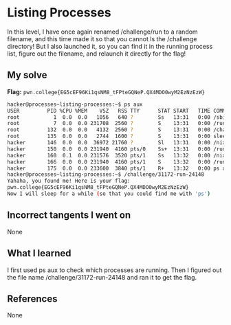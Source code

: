 # Listing Processes
In this level, I have once again renamed /challenge/run to a random filename, and this time made it so that you cannot ls the /challenge directory! But I also launched it, so you can find it in the running process list, figure out the filename, and relaunch it directly for the flag!
## My solve
**Flag:** `pwn.college{EG5cEF96Ki1qsNM8_tFPteGQNeP.QX4MDO0wyM2EzNzEzW}`

```bash
hacker@processes~listing-processes:~$ ps aux
USER         PID %CPU %MEM    VSZ   RSS TTY      STAT START   TIME COMMAND
root           1  0.0  0.0   1056   640 ?        Ss   13:31   0:00 /sbin/docker-init -- /nix/var/nix/profiles/dojo-workspace
root           7  0.0  0.0 231708  2560 ?        S    13:31   0:00 /run/dojo/bin/sleep 6h
root         132  0.0  0.0   4132  2560 ?        S    13:31   0:00 /challenge/31172-run-24148
root         135  0.0  0.0   2744  1600 ?        S    13:31   0:00 sleep 6h
hacker       146  0.0  0.0  36972 21760 ?        Sl   13:31   0:00 /nix/store/g0q8n7xfjp7znj41hcgrq893a9m0i474-ttyd-1.7.7/bi
hacker       150  0.0  0.0 231940  4160 pts/0    Ss+  13:31   0:00 /run/dojo/bin/bash --login
hacker       160  0.1  0.0 231576  3520 pts/1    Ss   13:32   0:00 /nix/store/0nxvi9r5ymdlr2p24rjj9qzyms72zld1-bash-interact
hacker       166  0.0  0.0 231940  4160 pts/1    S    13:32   0:00 /run/dojo/bin/bash --login
hacker       175  0.0  0.0 233600  3840 pts/1    R+   13:32   0:00 ps aux
hacker@processes~listing-processes:~$ /challenge/31172-run-24148
Yahaha, you found me! Here is your flag:
pwn.college{EG5cEF96Ki1qsNM8_tFPteGQNeP.QX4MDO0wyM2EzNzEzW}
Now I will sleep for a while (so that you could find me with 'ps')
```
## Incorrect tangents I went on
None
## What I learned
I first used ps aux to check which processes are running. Then I figured out the file name /challenge/31172-run-24148 and ran it to get the flag.
## References 
None